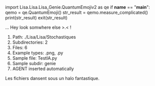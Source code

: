 
import Lisa.Lisa.Lisa_Genie.QuantumEmojiv2 as qe
if __name__ == "__main__":
  qemo = qe.QuantumEmoji()
  str_result = qemo.measure_complicated()
  print(str_result)
  exit(str_result)

... Hey look somwhere else >.< !

1. Path: ./Lisa/Lisa/Stochastiques
2. Subdirectories: 2
3. Files: 6
4. Example types: .png, .py
5. Sample file: TestIA.py
6. Sample subdir: genie
7. AGENT inserted automatically

Les fichiers dansent sous un halo fantastique.
